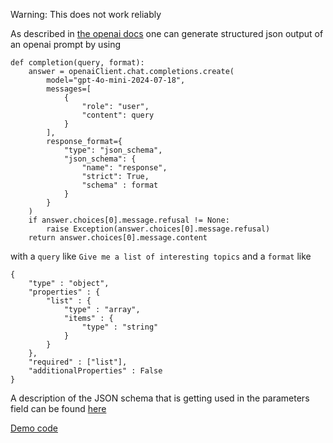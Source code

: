 Warning: This does not work reliably

As described in [the openai docs](https://platform.openai.com/docs/guides/function-calling) one can generate structured json output of an openai prompt by using

```
def completion(query, format):
    answer = openaiClient.chat.completions.create(
        model="gpt-4o-mini-2024-07-18",
        messages=[
            {
                "role": "user",
                "content": query
            }
        ],
        response_format={
            "type": "json_schema",
            "json_schema": {
                "name": "response",
                "strict": True,
                "schema" : format
            }
        }
    )
    if answer.choices[0].message.refusal != None:
        raise Exception(answer.choices[0].message.refusal)
    return answer.choices[0].message.content
```
with a `query` like 
```Give me a list of interesting topics```
and a `format` like
```
{
	"type" : "object",
	"properties" : {
		"list" : {
			"type" : "array",
			"items" : {
				"type" : "string"
			}
		}
	},
	"required" : ["list"],
	"additionalProperties" : False
}
```

A description of the JSON schema that is getting used in the parameters field can be found [here](https://json-schema.org/overview/what-is-jsonschema)

[Demo code](https://github.com/gratach/master-experimental/blob/fd3e8a4b4e1fe2e469d651de5969380344317070/structured-llm-output-test.ipynb)